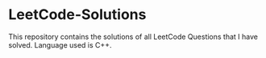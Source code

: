 # LeetCode-Solutions
This repository contains the solutions of all LeetCode Questions that I have solved. Language used is C++. 
